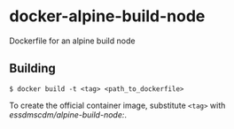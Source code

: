 # docker-alpine-build-node
Dockerfile for an alpine build node

## Building

    $ docker build -t <tag> <path_to_dockerfile>

To create the official container image, substitute `<tag>` with
_essdmscdm/alpine-build-node:<version>_.
  
